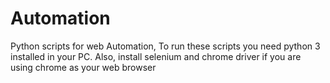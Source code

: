 # Automation
Python scripts for web Automation,
To run these scripts you need python 3 installed in your PC. 
Also, install selenium and chrome driver if you are using chrome as your web browser
